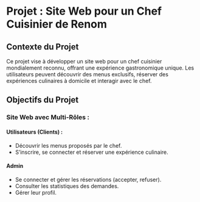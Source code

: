 # Projet : Site Web pour un Chef Cuisinier de Renom
## Contexte du Projet
Ce projet vise à développer un site web pour un chef cuisinier mondialement reconnu, offrant une expérience gastronomique unique. Les utilisateurs peuvent découvrir des menus exclusifs, réserver des expériences culinaires à domicile et interagir avec le chef.

## Objectifs du Projet
### Site Web avec Multi-Rôles :
#### Utilisateurs (Clients) :
* Découvrir les menus proposés par le chef.
* S’inscrire, se connecter et réserver une expérience culinaire.
#### Admin
* Se connecter et gérer les réservations (accepter, refuser).
* Consulter les statistiques des demandes.
* Gérer leur profil.
